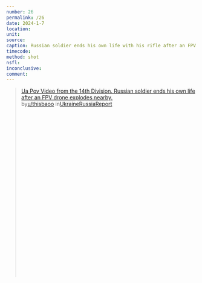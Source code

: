```yaml
---
number: 26
permalink: /26
date: 2024-1-7
location:
unit:
source: 
caption: Russian soldier ends his own life with his rifle after an FPV drone explodes nearby
timecode:
method: shot
nsfl:
inconclusive:
comment:
---
```

<blockquote class="reddit-embed-bq" style="height:500px" data-embed-height="566"><a href="https://www.reddit.com/r/UkraineRussiaReport/comments/190wnc4/ua_pov_video_from_the_14th_division_russian/">Ua Pov Video from the 14th Division. Russian soldier ends his own life after an FPV drone explodes nearby.</a><br> by<a href="https://www.reddit.com/user/thisbaoo/">u/thisbaoo</a> in<a href="https://www.reddit.com/r/UkraineRussiaReport/">UkraineRussiaReport</a></blockquote><script async="" src="https://embed.reddit.com/widgets.js" charset="UTF-8"></script>